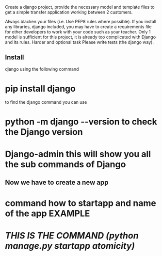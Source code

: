Create a django project, provide the necessary model and template files to get a simple transfer application working between 2 customers.

Always blacken your files (i.e. Use PEP8 rules where possible).
If you install any libraries, django included, you may have to create a requirements file for other developers to work with your code such as your teacher.
Only 1 model is sufficient for this project, it is already too complicated with Django and its rules.
Harder and optional task
Please write tests (the django way).

## Install 
django  using the following command 
# pip install django
to find the django command you can use 

# python -m django --version  to check the Django version
#  Django-admin  this will show you all the sub commands of Django

##  Now we have to create a new app
##
# command how to startapp and name of the app EXAMPLE  
  # *THIS IS THE COMMAND (python manage.py startapp atomicity)*
